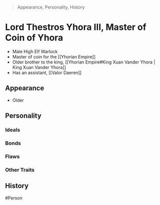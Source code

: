 > Appearance, Personality, History

# Lord Thestros Yhora III, Master of Coin of Yhora
- Male High Elf Warlock
- Master of coin for the [[Yhorian Empire]]
- Older brother to the king, [[Yhorian Empire#King Xuan Vander Yhora | King Xuan Vander Yhora]]
- Has an assistant, [[Valor Daeren]]

## Appearance
- Older


## Personality


### Ideals


### Bonds


### Flaws


### Other Traits


## History


#Person